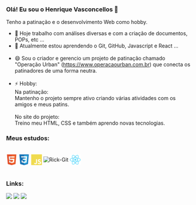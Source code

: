 ### Olá! Eu sou o Henrique Vasconcellos 👋
Tenho a patinação e o desenvolvimento Web como hobby.
<!--
**Henrique-Vasconcellos/Henrique-Vasconcellos** is a ✨ _special_ ✨ repository because its `README.md` (this file) appears on your GitHub profile.

Here are some ideas to get you started:-->

- 🔭 Hoje trabalho com análises diversas e com a criação de documentos, POPs, etc ...
- 🌱 Atualmente estou aprendendo o Git, GitHub, Javascript e React ...<br><br>
- 😄 Sou o criador e gerencio um projeto de patinação chamado "Operação Urban" (https://www.operacaourban.com.br) que conecta os patinadores de uma forma neutra.<br><br>
- ⚡ Hobby:<br>
  Na patinação:<br>Mantenho o projeto sempre ativo criando várias atividades com os amigos e meus patins.<br><br>
  No site do projeto:<br>Treino meu HTML, CSS e também aprendo novas tecnologias.
  
### Meus estudos:
<div style="disply: online_block"><br>
  <img align="center" alt="Rick-HTML" height="30" widht="40" src="https://raw.githubusercontent.com/devicons/devicon/master/icons/html5/html5-original.svg">
  <img align="center" alt="Rick-CSS" height="30" widht="40" src="https://raw.githubusercontent.com/devicons/devicon/master/icons/css3/css3-original.svg">
  <img align="center" alt="Rick-Js" height="30" widht="40" src="https://raw.githubusercontent.com/devicons/devicon/master/icons/javascript/javascript-plain.svg">
  <img align="center" alt="Rick-Git" height="30" widht="40" src="https://camo.githubusercontent.com/fcafa5ebc1f5f789ae7d012a3ecd8fe7bda49516591caf7c37698f764165d880/68747470733a2f2f7777772e766563746f726c6f676f2e7a6f6e652f6c6f676f732f6769742d73636d2f6769742d73636d2d69636f6e2e737667">
  <img align="center" alt="Rick-React" height="30" widht="40" src="https://raw.githubusercontent.com/devicons/devicon/master/icons/react/react-original.svg">
  </div><br>
  
### Links:

  <div> 
  <!--<a href="#" target="_blank"><img src="https://img.shields.io/badge/YouTube-FF0000?style=for-the-badge&logo=youtube&logoColor=white" target="_blank"></a>
  <a href="#" target="_blank"><img src="https://img.shields.io/badge/-Instagram-%23E4405F?style=for-the-badge&logo=instagram&logoColor=white" target="_blank"></a>-->
    <a href="https://api.whatsapp.com/send?phone=5521982303428&text=Ol%C3%A1!%20Gostaria%20de%20obter%20uma%20informa%C3%A7%C3%A3o%20que%20procurei%20no%20site!"><img src="https://img.shields.io/badge/WhatsApp-25D366?style=for-the-badge&logo=whatsapp&logoColor=white" target="_blank"></a>
    <a href="https://www.facebook.com/junior.vasconcellos.12"><img src="https://img.shields.io/badge/Facebook-1877F2?style=for-the-badge&logo=facebook&logoColor=white" target="_blank"></a>
  <a href="mailto:jhenrique.vasconcellos@gmail.com"><img src="https://img.shields.io/badge/-Gmail-%23333?style=for-the-badge&logo=gmail&logoColor=white" target="_blank"></a>
 <!-- <a href="#" target="_blank"><img src="https://img.shields.io/badge/-LinkedIn-%230077B5?style=for-the-badge&logo=linkedin&logoColor=white" target="_blank"></a>  
</div>-->

